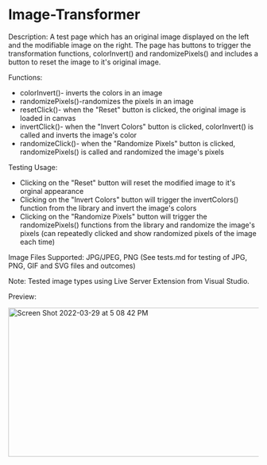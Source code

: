 # Image-Transformer
Description: A test page which has an original image displayed on the left and the modifiable image on the right. The page has buttons to trigger the transformation functions, colorInvert() and randomizePixels() and includes a button to reset the image to it's original image.

Functions:
- colorInvert()- inverts the colors in an image
- randomizePixels()-randomizes the pixels in an image
- resetClick()- when the "Reset" button is clicked, the original image is loaded in canvas
- invertClick()- when the "Invert Colors" button is clicked, colorInvert() is called and inverts the image's color
- randomizeClick()- when the "Randomize Pixels" button is clicked, randomizePixels() is called and randomized the image's pixels

Testing Usage:
- Clicking on the "Reset" button will reset the modified image to it's orginal appearance 
- Clicking on the "Invert Colors" button will trigger the invertColors() function from the library and invert the image's colors
- Clicking on the "Randomize Pixels" button will trigger the randomizePixels() functions from the library and randomize the image's pixels (can repeatedly clicked and show randomized pixels of the image each time)

Image Files Supported: JPG/JPEG, PNG
(See tests.md for testing of JPG, PNG, GIF and SVG files and outcomes)

Note: Tested image types using Live Server Extension from Visual Studio.

Preview:

<img width="600" height="300" alt="Screen Shot 2022-03-29 at 5 08 42 PM" src="https://user-images.githubusercontent.com/89554609/160726404-cd94dd7c-7eb9-4f34-8667-37033d0ca7c9.png">
